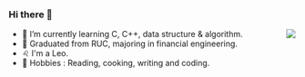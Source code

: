 ### Hi there 👋

<!--
**Algo-Goer/Algo-Goer** is a ✨ _special_ ✨ repository because its `README.md` (this file) appears on your GitHub profile.

Here are some ideas to get you started:

-->
<img align="right" src="https://github-readme-stats.vercel.app/api?username=Algo-Goer&show_icons=true&icon_color=CE1D2D&text_color=718096&bg_color=ffffff&hide_title=true" />


+ 🌱 I’m currently learning C, C++, data structure & algorithm.
+ 🎒 Graduated from RUC, majoring in financial engineering.
+ ♌️ I'm a Leo.
+ 💐 Hobbies : Reading, cooking, writing and coding.
